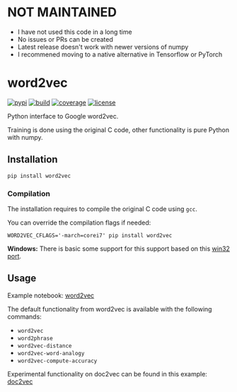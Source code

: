 # NOT MAINTAINED

- I have not used this code in a long time
- No issues or PRs can be created
- Latest release doesn't work with newer versions of numpy
- I recommened moving to a native alternative in Tensorflow or PyTorch

# word2vec

[![pypi](https://badge.fury.io/py/word2vec.svg)](https://pypi.org/project/word2vec/)
[![build](https://github.com/danielfrg/word2vec/workflows/test/badge.svg)](http://github.com/danielfrg/word2vec/actions/workflows/test.yml)
[![coverage](https://codecov.io/gh/danielfrg/word2vec/branch/master/graph/badge.svg)](https://codecov.io/gh/danielfrg/word2vec?branch=master)
[![license](https://img.shields.io/:license-Apache%202-blue.svg)](http://github.com/danielfrg/word2vec/blob/master/LICENSE.txt)

Python interface to Google word2vec.

Training is done using the original C code, other functionality is pure Python with numpy.

## Installation

```
pip install word2vec
```

### Compilation

The installation requires to compile the original C code using `gcc`.

You can override the compilation flags if needed:

```
WORD2VEC_CFLAGS='-march=corei7' pip install word2vec
```

**Windows:** There is basic some support for this support based on this [win32 port](https://github.com/zhangyafeikimi/word2vec-win32).

## Usage

Example notebook: [word2vec](https://nbviewer.org/github/danielfrg/word2vec/blob/main/examples/word2vec.ipynb)

The default functionality from word2vec is available with the following commands:
- `word2vec`
- `word2phrase`
- `word2vec-distance`
- `word2vec-word-analogy`
- `word2vec-compute-accuracy`

Experimental functionality on doc2vec can be found in this example:
[doc2vec](https://nbviewer.org/github/danielfrg/word2vec/blob/main/examples/doc2vec.ipynb)
